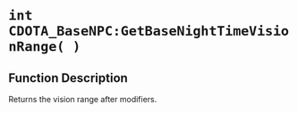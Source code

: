 # `int CDOTA_BaseNPC:GetBaseNightTimeVisionRange( )`
## Function Description
Returns the vision range after modifiers.
